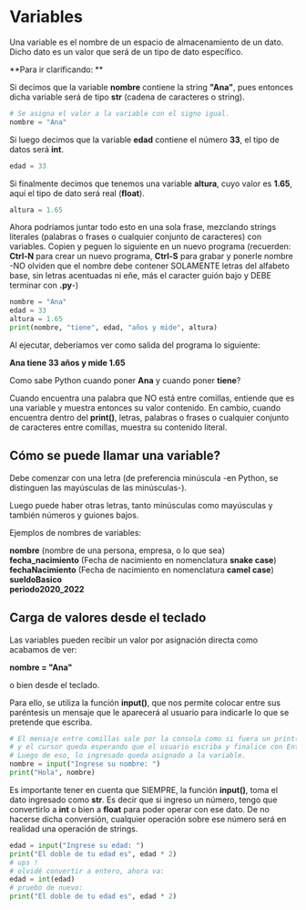 # Variables

Una variable es el nombre de un espacio de almacenamiento de un dato. Dicho dato es un valor que será de un tipo de dato específico.

**Para ir clarificando: **

Si decimos que la variable **nombre** contiene la string **"Ana"**, pues entonces dicha variable será de tipo **str** (cadena de caracteres o string).
```py
# Se asigna el valor a la variable con el signo igual.
nombre = "Ana"
```
Si luego decimos que la variable **edad** contiene el número **33**, el tipo de datos será **int**.
```py
edad = 33
```
Si finalmente decimos que tenemos una variable **altura**, cuyo valor es **1.65**, aquí el tipo de dato será real (**float**).
```py
altura = 1.65
```
Ahora podríamos juntar todo esto en una sola frase, mezclando strings literales (palabras o frases o cualquier conjunto de caracteres) con variables. Copien y peguen lo siguiente en un nuevo programa (recuerden: **Ctrl-N** para crear un nuevo programa, **Ctrl-S** para grabar y ponerle nombre -NO olviden que el nombre debe contener SOLAMENTE letras del alfabeto base, sin letras acentuadas ni eñe, más el caracter guión bajo y DEBE terminar con **.py**-)
```py
nombre = "Ana"
edad = 33
altura = 1.65
print(nombre, "tiene", edad, "años y mide", altura)
```
Al ejecutar, deberíamos ver como salida del programa lo siguiente:

**Ana tiene 33 años y mide 1.65**

Como sabe Python cuando poner **Ana** y cuando poner **tiene**?

Cuando encuentra una palabra que NO está entre comillas, entiende que es una variable y muestra entonces su valor contenido. En cambio, cuando encuentra dentro del **print()**, letras, palabras o frases o cualquier conjunto de caracteres entre comillas, muestra su contenido literal.

## Cómo se puede llamar una variable?

Debe comenzar con una letra (de preferencia minúscula -en Python, se distinguen las mayúsculas de las minúsculas-).

Luego puede haber otras letras, tanto minúsculas como mayúsculas y también números y guiones bajos.

Ejemplos de nombres de variables:

**nombre** (nombre de una persona, empresa, o lo que sea)  
**fecha_nacimiento** (Fecha de nacimiento en nomenclatura **snake case**)  
**fechaNacimiento** (Fecha de nacimiento en nomenclatura **camel case**)  
**sueldoBasico**  
**periodo2020_2022**

## Carga de valores desde el teclado
Las variables pueden recibir un valor por asignación directa como acabamos de ver:

**nombre = "Ana"**

o bien desde el teclado. 

Para ello, se utiliza la función **input()**, que nos permite colocar entre sus paréntesis un mensaje que le aparecerá al usuario para indicarle lo que se pretende que escriba.
```py
# El mensaje entre comillas sale por la consola como si fuera un print()
# y el cursor queda esperando que el usuario escriba y finalice con Enter.
# Luego de eso, lo ingresado queda asignado a la variable.
nombre = input("Ingrese su nombre: ")
print("Hola", nombre)
```
Es importante tener en cuenta que SIEMPRE, la función **input()**, toma el dato ingresado como **str**. Es decir que si ingreso un número, tengo que convertirlo a **int** o bien a **float** para poder operar con ese dato. De no hacerse dicha conversión, cualquier operación sobre ese número será en realidad una operación de strings.

```py
edad = input("Ingrese su edad: ")
print("El doble de tu edad es", edad * 2)
# ups !
# olvidé convertir a entero, ahora va:
edad = int(edad)
# pruebo de nuevo:
print("El doble de tu edad es", edad * 2)
```

